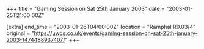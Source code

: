 +++
title = "Gaming Session on Sat 25th January 2003"
date = "2003-01-25T21:00:00Z"

[extra]
end_time = "2003-01-26T04:00:00Z"
location = "Ramphal R0.03/4"
original = "https://uwcs.co.uk/events/gaming-session-on-sat-25th-january-2003-1474488937407/"
+++



